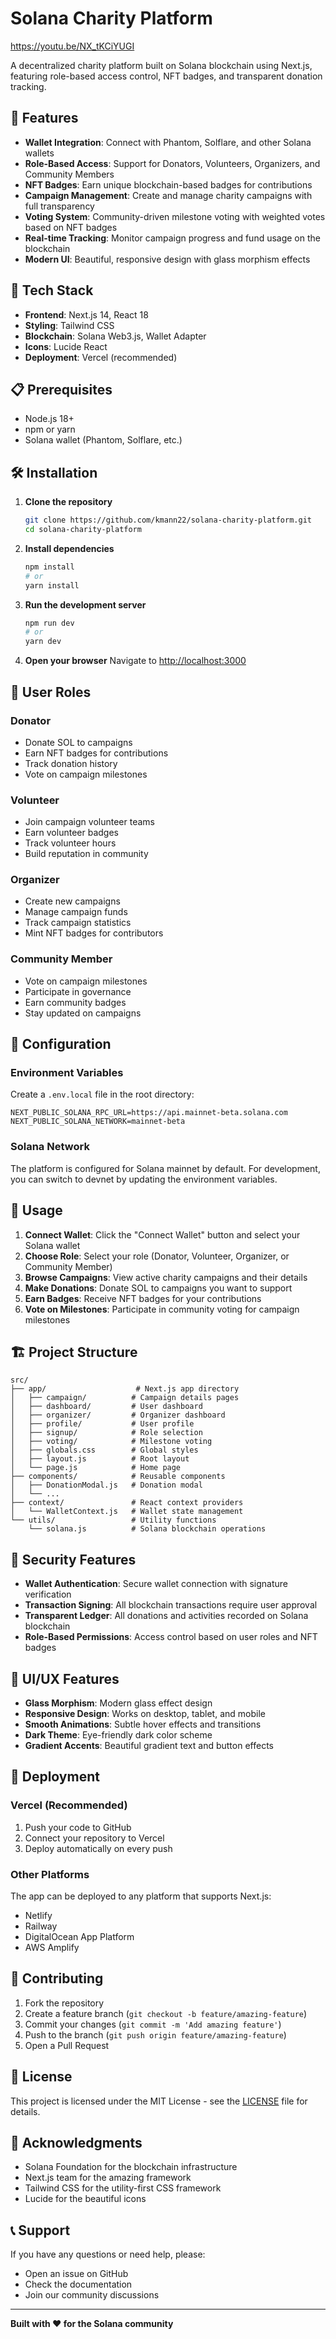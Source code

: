 # Solana Charity Platform
https://youtu.be/NX_tKCiYUGI

A decentralized charity platform built on Solana blockchain using Next.js, featuring role-based access control, NFT badges, and transparent donation tracking.

## 🌟 Features

- **Wallet Integration**: Connect with Phantom, Solflare, and other Solana wallets
- **Role-Based Access**: Support for Donators, Volunteers, Organizers, and Community Members
- **NFT Badges**: Earn unique blockchain-based badges for contributions
- **Campaign Management**: Create and manage charity campaigns with full transparency
- **Voting System**: Community-driven milestone voting with weighted votes based on NFT badges
- **Real-time Tracking**: Monitor campaign progress and fund usage on the blockchain
- **Modern UI**: Beautiful, responsive design with glass morphism effects

## 🚀 Tech Stack

- **Frontend**: Next.js 14, React 18
- **Styling**: Tailwind CSS
- **Blockchain**: Solana Web3.js, Wallet Adapter
- **Icons**: Lucide React
- **Deployment**: Vercel (recommended)

## 📋 Prerequisites

- Node.js 18+ 
- npm or yarn
- Solana wallet (Phantom, Solflare, etc.)

## 🛠️ Installation

1. **Clone the repository**
   ```bash
   git clone https://github.com/kmann22/solana-charity-platform.git
   cd solana-charity-platform
   ```

2. **Install dependencies**
   ```bash
   npm install
   # or
   yarn install
   ```

3. **Run the development server**
   ```bash
   npm run dev
   # or
   yarn dev
   ```

4. **Open your browser**
   Navigate to [http://localhost:3000](http://localhost:3000)

## 🎯 User Roles

### Donator
- Donate SOL to campaigns
- Earn NFT badges for contributions
- Track donation history
- Vote on campaign milestones

### Volunteer
- Join campaign volunteer teams
- Earn volunteer badges
- Track volunteer hours
- Build reputation in community

### Organizer
- Create new campaigns
- Manage campaign funds
- Track campaign statistics
- Mint NFT badges for contributors

### Community Member
- Vote on campaign milestones
- Participate in governance
- Earn community badges
- Stay updated on campaigns

## 🔧 Configuration

### Environment Variables
Create a `.env.local` file in the root directory:

```env
NEXT_PUBLIC_SOLANA_RPC_URL=https://api.mainnet-beta.solana.com
NEXT_PUBLIC_SOLANA_NETWORK=mainnet-beta
```

### Solana Network
The platform is configured for Solana mainnet by default. For development, you can switch to devnet by updating the environment variables.

## 📱 Usage

1. **Connect Wallet**: Click the "Connect Wallet" button and select your Solana wallet
2. **Choose Role**: Select your role (Donator, Volunteer, Organizer, or Community Member)
3. **Browse Campaigns**: View active charity campaigns and their details
4. **Make Donations**: Donate SOL to campaigns you want to support
5. **Earn Badges**: Receive NFT badges for your contributions
6. **Vote on Milestones**: Participate in community voting for campaign milestones

## 🏗️ Project Structure

```
src/
├── app/                    # Next.js app directory
│   ├── campaign/          # Campaign details pages
│   ├── dashboard/         # User dashboard
│   ├── organizer/         # Organizer dashboard
│   ├── profile/           # User profile
│   ├── signup/            # Role selection
│   ├── voting/            # Milestone voting
│   ├── globals.css        # Global styles
│   ├── layout.js          # Root layout
│   └── page.js            # Home page
├── components/            # Reusable components
│   ├── DonationModal.js   # Donation modal
│   └── ...
├── context/               # React context providers
│   └── WalletContext.js   # Wallet state management
└── utils/                 # Utility functions
    └── solana.js          # Solana blockchain operations
```

## 🔐 Security Features

- **Wallet Authentication**: Secure wallet connection with signature verification
- **Transaction Signing**: All blockchain transactions require user approval
- **Transparent Ledger**: All donations and activities recorded on Solana blockchain
- **Role-Based Permissions**: Access control based on user roles and NFT badges

## 🎨 UI/UX Features

- **Glass Morphism**: Modern glass effect design
- **Responsive Design**: Works on desktop, tablet, and mobile
- **Smooth Animations**: Subtle hover effects and transitions
- **Dark Theme**: Eye-friendly dark color scheme
- **Gradient Accents**: Beautiful gradient text and button effects

## 🚀 Deployment

### Vercel (Recommended)
1. Push your code to GitHub
2. Connect your repository to Vercel
3. Deploy automatically on every push

### Other Platforms
The app can be deployed to any platform that supports Next.js:
- Netlify
- Railway
- DigitalOcean App Platform
- AWS Amplify

## 🤝 Contributing

1. Fork the repository
2. Create a feature branch (`git checkout -b feature/amazing-feature`)
3. Commit your changes (`git commit -m 'Add amazing feature'`)
4. Push to the branch (`git push origin feature/amazing-feature`)
5. Open a Pull Request

## 📄 License

This project is licensed under the MIT License - see the [LICENSE](LICENSE) file for details.

## 🙏 Acknowledgments

- Solana Foundation for the blockchain infrastructure
- Next.js team for the amazing framework
- Tailwind CSS for the utility-first CSS framework
- Lucide for the beautiful icons

## 📞 Support

If you have any questions or need help, please:
- Open an issue on GitHub
- Check the documentation
- Join our community discussions

---

**Built with ❤️ for the Solana community**
